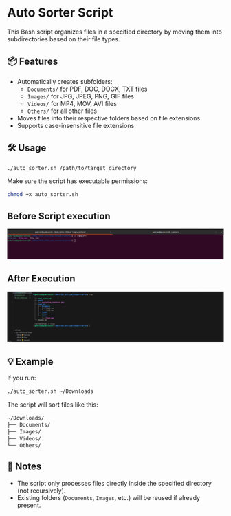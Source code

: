
# Auto Sorter Script

This Bash script organizes files in a specified directory by moving them into subdirectories based on their file types.

## 📦 Features

- Automatically creates subfolders:
  - `Documents/` for PDF, DOC, DOCX, TXT files
  - `Images/` for JPG, JPEG, PNG, GIF files
  - `Videos/` for MP4, MOV, AVI files
  - `Others/` for all other files
- Moves files into their respective folders based on file extensions
- Supports case-insensitive file extensions

## 🛠 Usage

```bash
./auto_sorter.sh /path/to/target_directory
````

Make sure the script has executable permissions:

```bash
chmod +x auto_sorter.sh
```

## Before Script execution
![image](media/rand_dir_content.png)

## After Execution
![image](media/rand_dir.png)

## 💡 Example

If you run:

```bash
./auto_sorter.sh ~/Downloads
```

The script will sort files like this:

```
~/Downloads/
├── Documents/
├── Images/
├── Videos/
└── Others/
```

## 🧾 Notes

* The script only processes files directly inside the specified directory (not recursively).
* Existing folders (`Documents`, `Images`, etc.) will be reused if already present.

```

